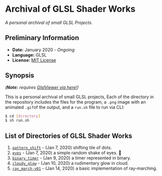 # Archival of GLSL Shader Works

*A personal archival of small GLSL Projects.*

## Preliminary Information

- **Date:** January 2020 - *Ongoing*
- **Language:** GLSL
- **License:** [MIT License](./LICENSE)

## Synopsis

*(**Note:** requires [GlslViewer via here!](https://github.com/patriciogonzalezvivo/glslViewer "GlslViewer via here"))*

This is a personal archival of small GLSL projects, Each of the directory in the repository includes the files for the program, a `.png` image with an animated `.gif`of the output, and a `run.sh` file to run via CLI:

```bash
$ cd [directory]
$ sh run.sh
```

## List of Directories of GLSL Shader Works

001. [`pattern_shift`](./001-pattern_shift) - (Jan 7, 2020) shifting tile of dots.
002. [`eyes`](./002-eyes) - (Jan 7, 2020) a simple random shake of eyes. :eyes:
003. [`binary_timer`](./003-binary_timer) - (Jan 9, 2020) a timer represented in binary.
004. [`cloudy_glow`](./004-cloudy_glow) - (Jan 10, 2020) a rudimentary glow in cloud.
005. [`ray_march-v01`](./005-ray_march-v01) - (Jan 14, 2020) a basic implementation of ray-marching.
